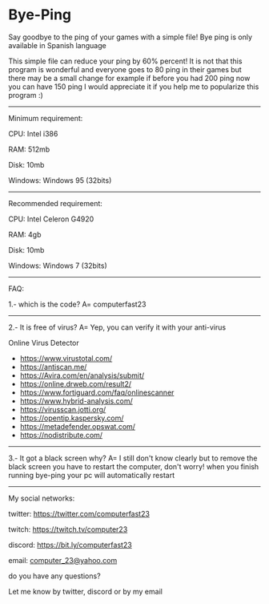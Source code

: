 # Bye-Ping

Say goodbye to the ping of your games with a simple file!
Bye ping is only available in Spanish language


This simple file can reduce your ping by 60% percent! It is not that this program is wonderful and everyone goes to 80 ping in their games but there may be a small change for example if before you had 200 ping now you can have 150 ping I would appreciate it if you help me to popularize this program :)


---------------------------------


Minimum requirement:

CPU: Intel i386

RAM: 512mb

Disk: 10mb

Windows: Windows 95 (32bits)


----------------------------------


Recommended requirement:

CPU: Intel Celeron G4920

RAM: 4gb

Disk: 10mb

Windows: Windows 7 (32bits)


---------------------------------

FAQ:

1.- which is the code?
A= computerfast23

-----------------------------------------------------------------

2.- It is free of virus?
A= Yep, you can verify it with your anti-virus  

Online Virus Detector

- https://www.virustotal.com/
- https://antiscan.me/
- https://Avira.com/en/analysis/submit/
- https://online.drweb.com/result2/
- https://www.fortiguard.com/faq/onlinescanner
- https://www.hybrid-analysis.com/
- https://virusscan.jotti.org/
- https://opentip.kaspersky.com/
- https://metadefender.opswat.com/
- https://nodistribute.com/


-------------------------------------------------------------------


3.- It got a black screen why? 
A= I still don't know clearly but to remove the black screen you have to restart the computer, don't worry! when you finish running bye-ping your pc will automatically restart

-------------------------------------------------------------------


My social networks:

twitter: https://twitter.com/computerfast23

twitch: https://twitch.tv/computer23

discord: https://bit.ly/computerfast23

email: computer_23@yahoo.com 


do you have any questions?

Let me know by twitter, discord or by my email
